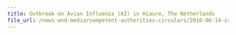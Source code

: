```yaml
---
title: Outbreak on Avian Influenza (AI) in Hiaure, The Netherlands 
file_url: /news-and-media/competent-authorities-circulars/2016-06-14-ca.pdf
---
```

